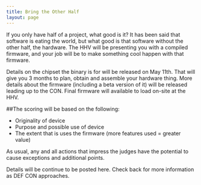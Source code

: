 ```yaml
---
title: Bring the Other Half
layout: page
---
```


If you only have half of a project, what good is it? It has been said that software is eating the world, but what good is that software without the other half, the hardware. The HHV will be presenting you with a compiled firmware, and your job will be to make something cool happen with that firmware.

Details on the chipset the binary is for will be released on May 11th. That will give you 3 months to plan, obtain and assemble your hardware thing. More details about the firmware (including a beta version of it) will be released leading up to the CON. Final firmware will available to load on-site at the HHV. 

##The scoring will be based on the following:
- Originality of device 
- Purpose and possible use of device
- The extent that is uses the firmware (more features used = greater value) 

As usual, any and all actions that impress the judges have the potential to cause exceptions and additional points.

Details will be continue to be posted here. Check back for more information as DEF CON approaches.
